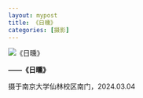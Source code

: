 ```yaml
---
layout: mypost
title: 《日曛》
categories: [摄影]
---
```

![《日曛》](《日曛》.jpg)

**——《日曛》**

摄于南京大学仙林校区南门，2024.03.04